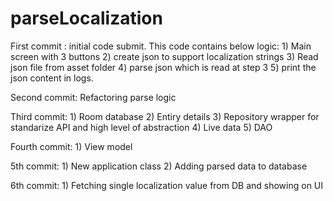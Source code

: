 # parseLocalization

First commit :
    initial code submit. This code contains below logic:
    1) Main screen with 3 buttons 
    2) create json to support localization strings
    3) Read json file from asset folder
    4) parse json which is read at step 3
    5) print the json content in logs.

Second commit: Refactoring parse logic

Third commit: 
    1) Room database
    2) Entiry details
    3) Repository wrapper for standarize API and high level of abstraction
    4) Live data 
    5) DAO

Fourth commit:
    1) View model

5th commit:
    1) New application class
    2) Adding parsed data to database

6th commit:
    1) Fetching single localization value from DB and showing on UI


